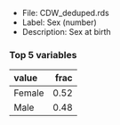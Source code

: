

* File: CDW_deduped.rds
* Label: Sex (number)
* Description: Sex at birth

### Top 5 variables
| value   |   frac |
|:--------|-------:|
| Female  |   0.52 |
| Male    |   0.48 |
        